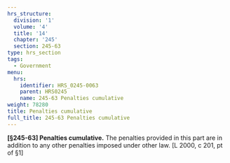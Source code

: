 ```yaml
---
hrs_structure:
  division: '1'
  volume: '4'
  title: '14'
  chapter: '245'
  section: 245-63
type: hrs_section
tags:
  - Government
menu:
  hrs:
    identifier: HRS_0245-0063
    parent: HRS0245
    name: 245-63 Penalties cumulative
weight: 78280
title: Penalties cumulative
full_title: 245-63 Penalties cumulative
---
```

**[§245-63] Penalties cumulative.** The penalties provided in this part are in addition to any other penalties imposed under other law. [L 2000, c 201, pt of §1]